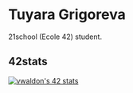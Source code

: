 # Tuyara Grigoreva

21school (Ecole 42) student.  

## 42stats
[![vwaldon's 42 stats](https://badge42.vercel.app/api/v2/cl4a42ph7003509l3ir4k3tga/stats?cursusId=21&coalitionId=90)](https://github.com/JaeSeoKim/badge42)
